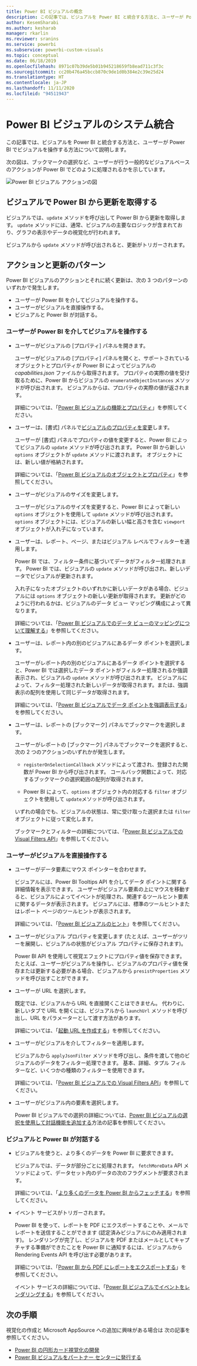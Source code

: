 ```yaml
---
title: Power BI ビジュアルの概念
description: この記事では、ビジュアルを Power BI と統合する方法と、ユーザーが Power BI でビジュアルを操作する方法について説明します。
author: KesemSharabi
ms.author: kesharab
manager: rkarlin
ms.reviewer: sranins
ms.service: powerbi
ms.subservice: powerbi-custom-visuals
ms.topic: conceptual
ms.date: 06/18/2019
ms.openlocfilehash: 8971c07b39de5b01b945218659fb8ead711c3f3c
ms.sourcegitcommit: cc20b476a45bccb870c9de1d0b384e2c39e25d24
ms.translationtype: HT
ms.contentlocale: ja-JP
ms.lasthandoff: 11/11/2020
ms.locfileid: "94511943"
---
```

# <a name="power-bi-visuals-system-integration"></a>Power BI ビジュアルのシステム統合

この記事では、ビジュアルを Power BI と統合する方法と、ユーザーが Power BI でビジュアルを操作する方法について説明します。 

次の図は、ブックマークの選択など、ユーザーが行う一般的なビジュアルベースのアクションが Power BI でどのように処理されるかを示しています。

![Power BI ビジュアル アクションの図](media/power-bi-visuals-concept/visual-concept.svg)

## <a name="visuals-get-updates-from-power-bi"></a>ビジュアルで Power BI から更新を取得する

ビジュアルでは、`update` メソッドを呼び出して Power BI から更新を取得します。 `update` メソッドには、通常、ビジュアルの主要なロジックが含まれており、グラフの表示やデータの視覚化が行われます。

ビジュアルから `update` メソッドが呼び出されると、更新がトリガーされます。

## <a name="action-and-update-patterns"></a>アクションと更新のパターン

Power BI ビジュアルのアクションとそれに続く更新は、次の 3 つのパターンのいずれかで発生します。

* ユーザーが Power BI を介してビジュアルを操作する。
* ユーザーがビジュアルを直接操作する。
* ビジュアルと Power BI が対話する。

### <a name="user-interacts-with-a-visual-through-power-bi"></a>ユーザーが Power BI を介してビジュアルを操作する

* ユーザーがビジュアルの [プロパティ] パネルを開きます。

    ユーザーがビジュアルの [プロパティ] パネルを開くと、サポートされているオブジェクトとプロパティが Power BI によってビジュアルの *capabilities.json* ファイルから取得されます。 プロパティの実際の値を受け取るために、Power BI からビジュアルの `enumerateObjectInstances` メソッドが呼び出されます。 ビジュアルからは、プロパティの実際の値が返されます。

    詳細については、「[Power BI ビジュアルの機能とプロパティ](capabilities.md)」を参照してください。

* ユーザーは、[書式] パネルで[ビジュアルのプロパティを変更](../../visuals/power-bi-visualization-customize-title-background-and-legend.md)します。

    ユーザーが [書式] パネルでプロパティの値を変更すると、Power BI によってビジュアルの `update` メソッドが呼び出されます。 Power BI から新しい `options` オブジェクトが `update` メソッドに渡されます。 オブジェクトには、新しい値が格納されます。

    詳細については、「[Power BI ビジュアルのオブジェクトとプロパティ](objects-properties.md)」を参照してください。

* ユーザーがビジュアルのサイズを変更します。

    ユーザーがビジュアルのサイズを変更すると、Power BI によって新しい `options` オブジェクトを使用して `update` メソッドが呼び出されます。 `options` オブジェクトには、ビジュアルの新しい幅と高さを含む `viewport` オブジェクトが入れ子になっています。

* ユーザーは、レポート、ページ、またはビジュアル レベルでフィルターを適用します。

    Power BI では、フィルター条件に基づいてデータがフィルター処理されます。 Power BI では、ビジュアルの `update` メソッドが呼び出され、新しいデータでビジュアルが更新されます。

    入れ子になったオブジェクトのいずれかに新しいデータがある場合、ビジュアルには `options` オブジェクトの新しい更新が取得されます。 更新がどのように行われるかは、ビジュアルのデータ ビュー マッピング構成によって異なります。

    詳細については、「[Power BI ビジュアルでのデータ ビューのマッピングについて理解する](dataview-mappings.md)」を参照してください。

* ユーザーは、レポート内の別のビジュアルにあるデータ ポイントを選択します。

    ユーザーがレポート内の別のビジュアルにあるデータ ポイントを選択すると、Power BI では選択したデータ ポイントがフィルター処理されるか強調表示され、ビジュアルの `update` メソッドが呼び出されます。 ビジュアルによって、フィルター処理された新しいデータが取得されます。または、強調表示の配列を使用して同じデータが取得されます。

    詳細については、「[Power BI ビジュアルでデータ ポイントを強調表示する](highlight.md)」を参照してください。

* ユーザーは、レポートの [ブックマーク] パネルでブックマークを選択します。

    ユーザーがレポートの [ブックマーク] パネルでブックマークを選択すると、次の 2 つのアクションのいずれかが発生します。

    * `registerOnSelectionCallback` メソッドによって渡され、登録された関数が Power BI から呼び出されます。 コールバック関数によって、対応するブックマークの選択範囲の配列が取得されます。

    * Power BI によって、`options` オブジェクト内の対応する `filter` オブジェクトを使用して `update`メソッドが呼び出されます。

    いずれの場合でも、ビジュアルの状態は、常に受け取った選択または `filter` オブジェクトに従って変化します。

    ブックマークとフィルターの詳細については、「[Power BI ビジュアルでの Visual Filters API](filter-api.md)」を参照してください。

### <a name="user-interacts-with-the-visual-directly"></a>ユーザーがビジュアルを直接操作する

* ユーザーがデータ要素にマウス ポインターを合わせます。

    ビジュアルには、Power BI Tooltips API を介してデータ ポイントに関する詳細情報を表示できます。 ユーザーがビジュアル要素の上にマウスを移動すると、ビジュアルによってイベントが処理され、関連するツールヒント要素に関するデータが表示されます。 ビジュアルには、標準のツールヒントまたはレポート ページのツールヒントが表示されます。

    詳細については、「[Power BI ビジュアルのヒント](add-tooltips.md)」を参照してください。

* ユーザーがビジュアル プロパティを変更します (たとえば、ユーザーがツリーを展開し、ビジュアルの状態がビジュアル プロパティに保存されます)。

    Power BI API を使用して視覚エフェクトにプロパティ値を保存できます。 たとえば、ユーザーがビジュアルを操作し、ビジュアルのプロパティ値を保存または更新する必要がある場合、ビジュアルから `presistProperties` メソッドを呼び出すことができます。

* ユーザーが URL を選択します。

    既定では、ビジュアルから URL を直接開くことはできません。 代わりに、新しいタブで URL を開くには、ビジュアルから `launchUrl` メソッドを呼び出し、URL をパラメーターとして渡す方法があります。

    詳細については、「[起動 URL を作成する](launch-url.md)」を参照してください。

* ユーザーがビジュアルを介してフィルターを適用します。

    ビジュアルから `applyJsonFilter` メソッドを呼び出し、条件を渡して他のビジュアルのデータをフィルター処理できます。 基本、詳細、タプル フィルターなど、いくつかの種類のフィルターを使用できます。

    詳細については、「[Power BI ビジュアルでの Visual Filters API](filter-api.md)」を参照してください。

* ユーザーがビジュアル内の要素を選択します。

    Power BI ビジュアルでの選択の詳細については、[Power BI ビジュアルの選択を使用して対話機能を追加する](selection-api.md)方法の記事を参照してください。

### <a name="visual-interacts-with-power-bi"></a>ビジュアルと Power BI が対話する

* ビジュアルを使うと、より多くのデータを Power BI に要求できます。

    ビジュアルでは、データが部分ごとに処理されます。 `fetchMoreData` API メソッドによって、データセット内のデータの次のフラグメントが要求されます。

    詳細については、「[より多くのデータを Power BI からフェッチする](fetch-more-data.md)」を参照してください。

* イベント サービスがトリガーされます。

    Power BI を使って、レポートを PDF にエクスポートすることや、メールでレポートを送信することができます (認定済みビジュアルにのみ適用されます)。 レンダリングが完了し、ビジュアルを PDF またはメールとしてキャプチャする準備ができたことを Power BI に通知するには、ビジュアルから Rendering Events API を呼び出す必要があります。

    詳細については、「[Power BI から PDF にレポートをエクスポートする](../../consumer/end-user-pdf.md)」を参照してください。

    イベント サービスの詳細については、「[Power BI ビジュアルでイベントをレンダリングする](event-service.md)」を参照してください。

## <a name="next-steps"></a>次の手順

視覚化の作成と Microsoft AppSource への追加に興味がある場合は 次の記事を参照してください。

* [Power BI の円形カード視覚化の開発](./develop-circle-card.md)
* [Power BI ビジュアルをパートナー センターに発行する](office-store.md)
